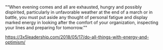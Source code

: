 "“When evening comes and all are exhausted, hungry and possibly dispirited, particularly in unfavorable weather at the end of a march or in battle, you must put aside any thought of personal fatigue and display marked energy in looking after the comfort of your organization, inspecting your lines and preparing for tomorrow.”"

https://3x5leadership.com/2018/05/17/do-all-things-with-energy-and-optimism/
